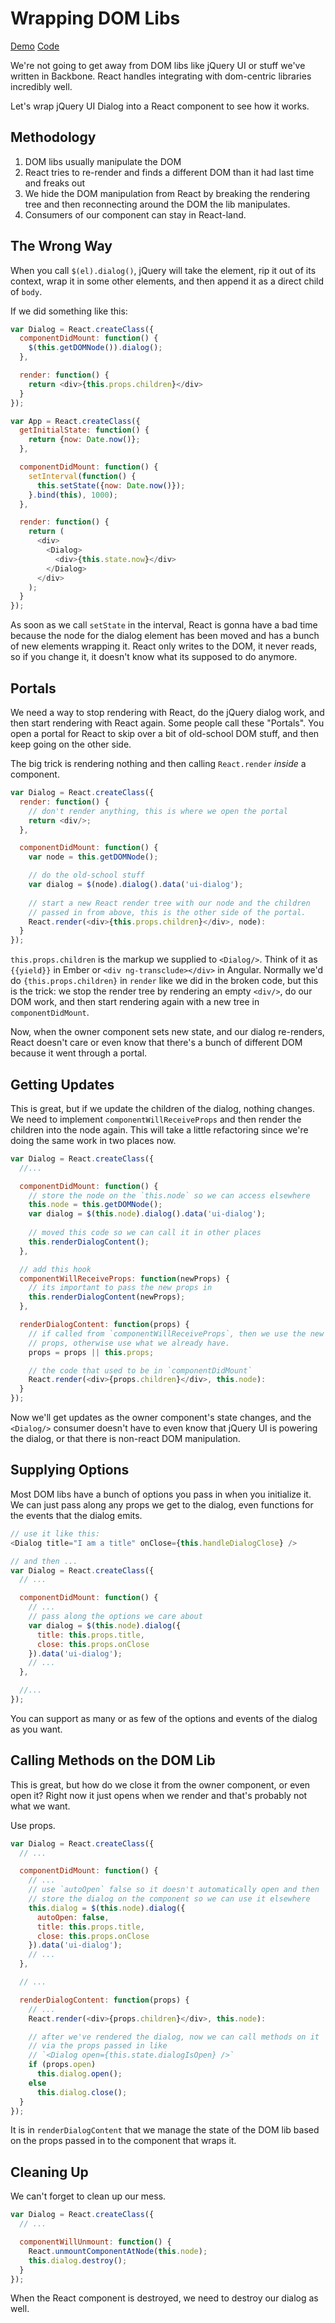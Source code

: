 Wrapping DOM Libs
=================

[Demo](http://rpflorence.github.io/react-training/code/Dialog/)
[Code](../code/Dialog/)

We're not going to get away from DOM libs like jQuery UI or stuff we've
written in Backbone. React handles integrating with dom-centric libraries
incredibly well.

Let's wrap jQuery UI Dialog into a React component to see how it works.

Methodology
-----------

1. DOM libs usually manipulate the DOM
2. React tries to re-render and finds a different DOM than it had last
   time and freaks out
3. We hide the DOM manipulation from React by breaking the rendering tree and then reconnecting around the DOM the lib manipulates.
4. Consumers of our component can stay in React-land.

The Wrong Way
-------------

When you call
`$(el).dialog()`, jQuery will take the element, rip it out of its
context, wrap it in some other elements, and then append it as a direct
child of `body`.

If we did something like this:

```js
var Dialog = React.createClass({
  componentDidMount: function() {
    $(this.getDOMNode()).dialog();
  },

  render: function() {
    return <div>{this.props.children}</div>
  }
});

var App = React.createClass({
  getInitialState: function() {
    return {now: Date.now()};
  },

  componentDidMount: function() {
    setInterval(function() {
      this.setState({now: Date.now()});
    }.bind(this), 1000);
  },

  render: function() {
    return (
      <div>
        <Dialog>
          <div>{this.state.now}</div>
        </Dialog>
      </div>
    );
  }
});
```

As soon as we call `setState` in the interval, React is gonna have a bad
time because the node for the dialog element has been moved and has a bunch
of new elements wrapping it. React only writes to the DOM, it never reads,
so if you change it, it doesn't know what its supposed to do anymore.

Portals
-------

We need a way to stop rendering with React, do the jQuery dialog work,
and then start rendering with React again. Some people call these
"Portals".  You open a portal for React to skip over a bit of old-school
DOM stuff, and then keep going on the other side.

The big trick is rendering nothing and then calling `React.render`
_inside_ a component.

```js
var Dialog = React.createClass({
  render: function() {
    // don't render anything, this is where we open the portal
    return <div/>;
  },

  componentDidMount: function() {
    var node = this.getDOMNode();

    // do the old-school stuff
    var dialog = $(node).dialog().data('ui-dialog');
  
    // start a new React render tree with our node and the children
    // passed in from above, this is the other side of the portal.
    React.render(<div>{this.props.children}</div>, node):
  }
});
```

`this.props.children` is the markup we supplied to `<Dialog/>`. Think of
it as `{{yield}}` in Ember or `<div ng-transclude></div>` in Angular.
Normally we'd do `{this.props.children}` in `render` like we did in the broken
code, but this is the
trick: we stop the render tree by rendering an empty `<div/>`, do our
DOM work, and then start rendering again with a new tree in
`componentDidMount`.

Now, when the owner component sets new state, and our dialog re-renders,
React doesn't care or even know that there's a bunch of different DOM
because it went through a portal.

Getting Updates
---------------

This is great, but if we update the children of the dialog, nothing
changes. We need to implement `componentWillReceiveProps` and then
render the children into the node again. This will take a little
refactoring since we're doing the same work in two places now.

```js
var Dialog = React.createClass({
  //...

  componentDidMount: function() {
    // store the node on the `this.node` so we can access elsewhere
    this.node = this.getDOMNode();
    var dialog = $(this.node).dialog().data('ui-dialog');
  
    // moved this code so we can call it in other places
    this.renderDialogContent();
  },

  // add this hook
  componentWillReceiveProps: function(newProps) {
    // its important to pass the new props in
    this.renderDialogContent(newProps);
  },

  renderDialogContent: function(props) {
    // if called from `componentWillReceiveProps`, then we use the new
    // props, otherwise use what we already have.
    props = props || this.props;

    // the code that used to be in `componentDidMount`
    React.render(<div>{props.children}</div>, this.node):
  }
});
```

Now we'll get updates as the owner component's state changes, and the
`<Dialog/>` consumer doesn't have to even know that jQuery UI is
powering the dialog, or that there is non-react DOM manipulation.

Supplying Options
-----------------

Most DOM libs have a bunch of options you pass in when you initialize
it. We can just pass along any props we get to the dialog, even
functions for the events that the dialog emits.

```js
// use it like this:
<Dialog title="I am a title" onClose={this.handleDialogClose} />

// and then ...
var Dialog = React.createClass({
  // ...

  componentDidMount: function() {
    // ...
    // pass along the options we care about
    var dialog = $(this.node).dialog({
      title: this.props.title,
      close: this.props.onClose
    }).data('ui-dialog');
    // ...
  },

  //...
});
```
You can support as many or as few of the options and events of the
dialog as you want.

Calling Methods on the DOM Lib
------------------------------

This is great, but how do we close it from the owner component, or even
open it? Right now it just opens when we render and that's probably not
what we want.

Use props.

```js
var Dialog = React.createClass({
  // ...

  componentDidMount: function() {
    // ...
    // use `autoOpen` false so it doesn't automatically open and then
    // store the dialog on the component so we can use it elsewhere
    this.dialog = $(this.node).dialog({
      autoOpen: false,
      title: this.props.title,
      close: this.props.onClose
    }).data('ui-dialog');
    // ...
  },

  // ...

  renderDialogContent: function(props) {
    // ...
    React.render(<div>{props.children}</div>, this.node):

    // after we've rendered the dialog, now we can call methods on it
    // via the props passed in like
    // `<Dialog open={this.state.dialogIsOpen} />`
    if (props.open)
      this.dialog.open();
    else
      this.dialog.close();
  }
});
```

It is in `renderDialogContent` that we manage the state of the DOM lib
based on the props passed in to the component that wraps it.

Cleaning Up
-----------

We can't forget to clean up our mess.

```js
var Dialog = React.createClass({
  // ...

  componentWillUnmount: function() {
    React.unmountComponentAtNode(this.node);
    this.dialog.destroy();
  }
});
```

When the React component is destroyed, we need to destroy our dialog as
well.

